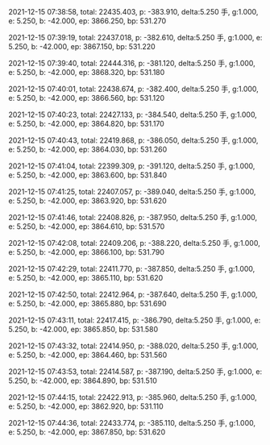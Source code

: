 2021-12-15 07:38:58, total: 22435.403, p: -383.910, delta:5.250 手, g:1.000, e: 5.250, b: -42.000, ep: 3866.250, bp: 531.270

2021-12-15 07:39:19, total: 22437.018, p: -382.610, delta:5.250 手, g:1.000, e: 5.250, b: -42.000, ep: 3867.150, bp: 531.220

2021-12-15 07:39:40, total: 22444.316, p: -381.120, delta:5.250 手, g:1.000, e: 5.250, b: -42.000, ep: 3868.320, bp: 531.180

2021-12-15 07:40:01, total: 22438.674, p: -382.400, delta:5.250 手, g:1.000, e: 5.250, b: -42.000, ep: 3866.560, bp: 531.120

2021-12-15 07:40:23, total: 22427.133, p: -384.540, delta:5.250 手, g:1.000, e: 5.250, b: -42.000, ep: 3864.820, bp: 531.170

2021-12-15 07:40:43, total: 22419.868, p: -386.050, delta:5.250 手, g:1.000, e: 5.250, b: -42.000, ep: 3864.030, bp: 531.260

2021-12-15 07:41:04, total: 22399.309, p: -391.120, delta:5.250 手, g:1.000, e: 5.250, b: -42.000, ep: 3863.600, bp: 531.840

2021-12-15 07:41:25, total: 22407.057, p: -389.040, delta:5.250 手, g:1.000, e: 5.250, b: -42.000, ep: 3863.920, bp: 531.620

2021-12-15 07:41:46, total: 22408.826, p: -387.950, delta:5.250 手, g:1.000, e: 5.250, b: -42.000, ep: 3864.610, bp: 531.570

2021-12-15 07:42:08, total: 22409.206, p: -388.220, delta:5.250 手, g:1.000, e: 5.250, b: -42.000, ep: 3866.100, bp: 531.790

2021-12-15 07:42:29, total: 22411.770, p: -387.850, delta:5.250 手, g:1.000, e: 5.250, b: -42.000, ep: 3865.110, bp: 531.620

2021-12-15 07:42:50, total: 22412.964, p: -387.640, delta:5.250 手, g:1.000, e: 5.250, b: -42.000, ep: 3865.880, bp: 531.690

2021-12-15 07:43:11, total: 22417.415, p: -386.790, delta:5.250 手, g:1.000, e: 5.250, b: -42.000, ep: 3865.850, bp: 531.580

2021-12-15 07:43:32, total: 22414.950, p: -388.020, delta:5.250 手, g:1.000, e: 5.250, b: -42.000, ep: 3864.460, bp: 531.560

2021-12-15 07:43:53, total: 22414.587, p: -387.190, delta:5.250 手, g:1.000, e: 5.250, b: -42.000, ep: 3864.890, bp: 531.510

2021-12-15 07:44:15, total: 22422.913, p: -385.960, delta:5.250 手, g:1.000, e: 5.250, b: -42.000, ep: 3862.920, bp: 531.110

2021-12-15 07:44:36, total: 22433.774, p: -385.110, delta:5.250 手, g:1.000, e: 5.250, b: -42.000, ep: 3867.850, bp: 531.620